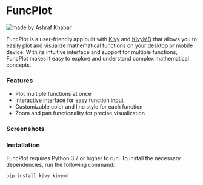 # FuncPlot
 
<img src="https://img.shields.io/badge/Made%20by-Ashraf%20Khabar-blue" alt="made by Ashraf Khabar">

FuncPlot is a user-friendly app built with [Kivy](https://kivy.org/) and [KivyMD](https://kivymd.readthedocs.io/) that allows you to easily plot and visualize mathematical functions on your desktop or mobile device. With its intuitive interface and support for multiple functions, FuncPlot makes it easy to explore and understand complex mathematical concepts.

### Features
- Plot multiple functions at once
- Interactive interface for easy function input
- Customizable color and line style for each function
- Zoom and pan functionality for precise visualization

### Screenshots

### Installation
FuncPlot requires Python 3.7 or higher to run. To install the necessary dependencies, run the following command:
```bash
pip install kivy kivymd
